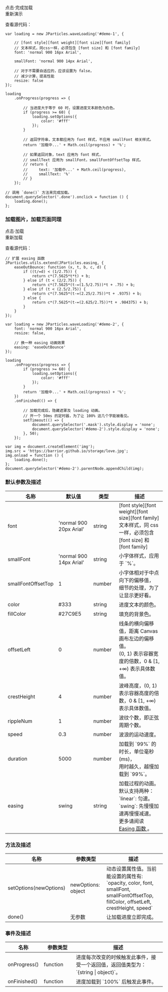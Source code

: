 <div class="instance-1">
    <div class="demo"></div>
	<div class="ctrl">
		<div class="btn btn-default done">点击·完成加载</div>
		<div class="btn btn-default reload">重新演示</div>
	</div>
</div>

查看源代码：

	var loading = new JParticles.waveLoading('#demo-1', {

	    // [font style][font weight][font size][font family]
	    // 文本样式，同css一样，必须包含 [font size] 和 [font family]
	    font: 'normal 900 16px Arial',

		smallFont: 'normal 900 14px Arial',

		// 对于不需要自适应的，应该设置为 false，
        // 减少计算，提高性能
        resize: false
	});
	
	loading
	    .onProgress(progress => {
	
			// 当进度大于等于 60 时，设置进度文本颜色为白色。
	        if (progress >= 60) {
	            loading.setOptions({
	                color: '#fff'
	            });
	        }

			// 返回字符串，文本都应用为 font 样式，不应用 smallFont 相关样式。
	        return '加载中...' + Math.ceil(progress) + '%';

			// 如果返回对象，text 应用为 font 样式，
            // smallText 应用为 smallFont，smallFontOffsetTop 样式。
            // return {
            //     text: '加载中...' + Math.ceil(progress),
            //     smallText: '%'
            // }
	    });

	// 调用 `done()` 方法来完成加载。
	document.querySelector('.done').onclick = function () {
        loading.done();
    };
	
### 加载图片，加载页面同理

<div class="instance-2">
	<div class="container">
		<div class="frame text-center-vertical"></div>
	</div>
    <div class="mask"></div>
	<div class="demo">点击·加载</div>
	<div class="ctrl">
		<div class="btn btn-default reload">重新加载</div>
	</div>
</div>

查看源代码：

	// 扩展 easing 函数
	JParticles.utils.extend(JParticles.easing, {
        easeOutBounce: function (x, t, b, c, d) {
            if ((t/=d) < (1/2.75)) {
                return c*(7.5625*t*t) + b;
            } else if (t < (2/2.75)) {
                return c*(7.5625*(t-=(1.5/2.75))*t + .75) + b;
            } else if (t < (2.5/2.75)) {
                return c*(7.5625*(t-=(2.25/2.75))*t + .9375) + b;
            } else {
                return c*(7.5625*(t-=(2.625/2.75))*t + .984375) + b;
            }
        }
    });

	var loading = new JParticles.waveLoading('#demo-2', {
	    font: 'normal 900 16px Arial',
        resize: false,

		// 换一种 easing 动画效果
        easing: 'easeOutBounce'
	});
	
	loading
	    .onProgress(progress => {
	        if (progress >= 60) {
	            loading.setOptions({
	                color: '#fff'
	            });
	        }
	        return '加载中...' + Math.ceil(progress) + '%';
	    })
	    .onFinished(() => {

			// 加载完成后，隐藏遮罩及 loading 动画。
	        // 开一个 50ms 的定时器，为了让 100% 这几个字能被看见。
			setTimeout(() => {
                document.querySelector('.mask').style.display = 'none';
				document.querySelector('#demo-2').style.display = 'none';
            }, 50);
	    });

	var img = document.createElement('img');
	img.src = 'https://barrior.github.io/storage/love.jpg';
	img.onload = function () {
		loading.done();
	};
	document.querySelector('#demo-2').parentNode.appendChild(img);

### 默认参数及描述

<table class="table table-bordered-inner table-striped">
    <thead>
	    <tr>
	        <th width="100">名称</th>
	        <th width="200">默认值</th>
	        <th width="100">类型</th>
	        <th width="450">描述</th>
	    </tr>
    </thead>
    <tbody>
	    <tr>
	        <td>font</td>
	        <td>'normal 900 20px Arial'</td>
	        <td>string</td>
	        <td>
				[font style][font weight][font size][font family] <br>
        		文本样式，同 css 一样，必须包含 [font size] 和 [font family]
			</td>
	    </tr>
	    <tr>
	        <td>smallFont</td>
	        <td>'normal 900 14px Arial'</td>
	        <td>string</td>
	        <td>小字体样式，应用于 `%`。</td>
	    </tr>
	    <tr>
	        <td>smallFontOffsetTop</td>
	        <td>1</td>
	        <td>number</td>
	        <td>
				小字体相对于中点向下的偏移值，<br>
        		细节的处理，为了让显示更好看。
			</td>
	    </tr>
	    <tr>
	        <td>color</td>
	        <td>#333</td>
	        <td>string</td>
	        <td>进度文本的颜色。</td>
	    </tr>
	    <tr>
	        <td>fillColor</td>
	        <td>#27C9E5</td>
	        <td>string</td>
	        <td>填充的背景色。</td>
	    </tr>
	    <tr>
	        <td>offsetLeft</td>
	        <td>0</td>
	        <td>number</td>
	        <td>
				线条的横向偏移值，距离 Canvas 画布左边的偏移值。<br>
				(0, 1) 表示容器宽度的倍数，0 & [1, +∞) 表示具体数值。
			</td>
	    </tr>
	    <tr>
	        <td>crestHeight</td>
	        <td>4</td>
	        <td>number</td>
	        <td>波峰高度，(0, 1) 表示容器高度的倍数，0 & [1, +∞) 表示具体数值。</td>
	    </tr>
	    <tr>
	        <td>rippleNum</td>
	        <td>1</td>
	        <td>number</td>
	        <td>波纹个数，即正弦周期个数。</td>
	    </tr>
	    <tr>
	        <td>speed</td>
	        <td>0.3</td>
	        <td>number</td>
	        <td>波浪的运动速度。</td>
	    </tr>
	    <tr>
	        <td>duration</td>
	        <td>5000</td>
	        <td>number</td>
	        <td>
				加载到 `99%` 的时长，单位毫秒(ms)，<br>
        		用时越久，越慢加载到 `99%`。
			</td>
	    </tr>
	    <tr>
	        <td>easing</td>
	        <td>swing</td>
	        <td>string</td>
	        <td>
				加载过程的动画。<br>
				默认支持两种：<br>
				`linear`: 匀速。<br>
				`swing`: 先慢慢加速再慢慢减速。<br>
				更多请阅读
				<a class="dotted-line" href="#/examples/quick_start#8、Easing_函数" target="_blank">
					Easing 函数
				</a>。
			</td>
	    </tr>
    </tbody>
</table>

### 方法及描述

<table class="table table-bordered-inner table-striped">
    <thead>
	    <tr>
	        <th width="100">名称</th>
	        <th width="160">参数类型</th>
	        <th width="450">描述</th>
	    </tr>
    </thead>
    <tbody>
	    <tr>
	        <td>setOptions(newOptions)</td>
	        <td>newOptions: object</td>
	        <td>
				动态设置属性值。当前能设置的属性有: <br>
				`opacity, color, font, smallFont, smallFontOffsetTop,
				fillColor, offsetLeft, crestHeight, speed`
			</td>
	    </tr>
	    <tr>
	        <td>done()</td>
	        <td>无参数</td>
	        <td>让加载进度立即完成。</td>
	    </tr>
    </tbody>
</table>

### 事件及描述

<table class="table table-bordered-inner table-striped">
    <thead>
	    <tr>
	        <th width="100">名称</th>
	        <th width="110">参数类型</th>
	        <th width="450">描述</th>
	    </tr>
    </thead>
    <tbody>
	    <tr>
	        <td>onProgress()</td>
	        <td>function</td>
	        <td>
				进度每次改变的时候触发此事件，接受一个返回值，返回值类型为：`{string | object}`。
			</td>
	    </tr>
	    <tr>
	        <td>onFinished()</td>
	        <td>function</td>
	        <td>进度加载到 `100%` 后触发此事件。</td>
	    </tr>
    </tbody>
</table>